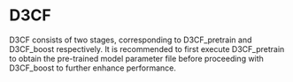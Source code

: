 # D3CF
D3CF consists of two stages, corresponding to D3CF_pretrain and D3CF_boost respectively. It is recommended to first execute D3CF_pretrain to obtain the pre-trained model parameter file before proceeding with D3CF_boost to further enhance performance.
